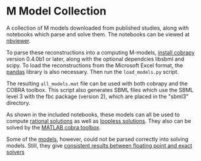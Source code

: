 M Model Collection
==================

A collection of M models downloaded from published studies, along with
notebooks which parse and solve them. The notebooks can be viewed at
[nbviewer](http://nbviewer.ipython.org/github/opencobra/m_model_collection/tree/master/).

To parse these reconstructions into a computing M-models, [install
cobrapy](https://github.com/opencobra/cobrapy/blob/master/INSTALL.md)
version 0.4.0b1 or later, along with the optional dependcies libsbml and scipy.
To load the reconstructions from the Microsoft Excel format, the
[pandas](http://pandas.pydata.org/) library is also necessary. Then run
the ```load_models.py``` script.

The resulting ```all_models.mat``` file can be used with both cobrapy and the
COBRA toolbox. This script also generates SBML files which use the SBML level 3
with the fbc package (version 2), which are placed in the "sbml3" directory.

As shown in the included notebooks, these models can all be used to compute
[rational solutions](exact_solving_models.ipynb)
as well as [loopless solutions](loopless_m_models.ipynb).
They also can be solved by the [MATLAB cobra toolbox](solve_in_matlab_cobra_toolbox.ipynb).

Some of the [models](failed/README.md), however, could not be parsed correctly into
solving models. Still, they give [consistent results between floating point and
exact solvers](failed_models.ipynb)
